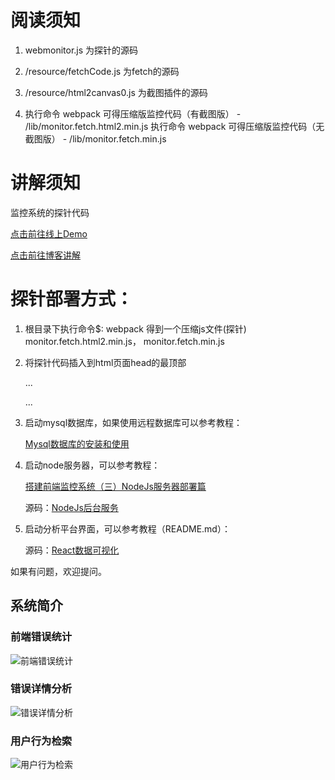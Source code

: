 # 阅读须知
1. webmonitor.js 为探针的源码

2. /resource/fetchCode.js 为fetch的源码

3. /resource/html2canvas0.js 为截图插件的源码

4. 执行命令 webpack 可得压缩版监控代码（有截图版） - /lib/monitor.fetch.html2.min.js 
   执行命令 webpack 可得压缩版监控代码（无截图版） - /lib/monitor.fetch.min.js

# 讲解须知
监控系统的探针代码

[点击前往线上Demo](https://www.webfunny.cn/)

[点击前往博客讲解](https://www.cnblogs.com/warm-stranger/p/10209990.html)    

# 探针部署方式：

1. 根目录下执行命令$: webpack
   得到一个压缩js文件(探针)  monitor.fetch.html2.min.js， monitor.fetch.min.js
   
2. 将探针代码插入到html页面head的最顶部   
   
   <head>
   
    ...
    
    <script type="text/javascript">
   
       ...此处放置监控代码...
       
    </script>
    
    ...
    
   </head>
   
   
3. 启动mysql数据库，如果使用远程数据库可以参考教程：

    [Mysql数据库的安装和使用](https://www.cnblogs.com/warm-stranger/p/10333348.html)
    
4. 启动node服务器，可以参考教程： 

    [搭建前端监控系统（三）NodeJs服务器部署篇](https://www.cnblogs.com/warm-stranger/p/9556442.html) 
    
     源码：[NodeJs后台服务](https://github.com/a597873885/webfunny_servers)
    
5. 启动分析平台界面，可以参考教程（README.md）：
    
    源码：[React数据可视化](https://github.com/a597873885/webfunny_admin)
    
如果有问题，欢迎提问。

## 系统简介
### 前端错误统计
![前端错误统计](https://github.com/a597873885/webfunny_monitor/blob/master/img/%E9%94%99%E8%AF%AF%E7%BB%9F%E8%AE%A1.png)
### 错误详情分析
![错误详情分析](https://github.com/a597873885/webfunny_monitor/blob/master/img/%E9%94%99%E8%AF%AF%E8%AF%A6%E6%83%85.png)
### 用户行为检索
![用户行为检索](https://github.com/a597873885/webfunny_monitor/blob/master/img/%E8%A1%8C%E4%B8%BA%E6%A3%80%E7%B4%A2.png)


